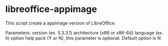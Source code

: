 # libreoffice-appimage
This script create a appimage version of LibreOffice.

Parameters: 
version (ex. 5.3.3.1)
architecture (x86 or x86-64)
language (ex. it)
option help pack (Y or N), this parameter is optional. Default option is N
